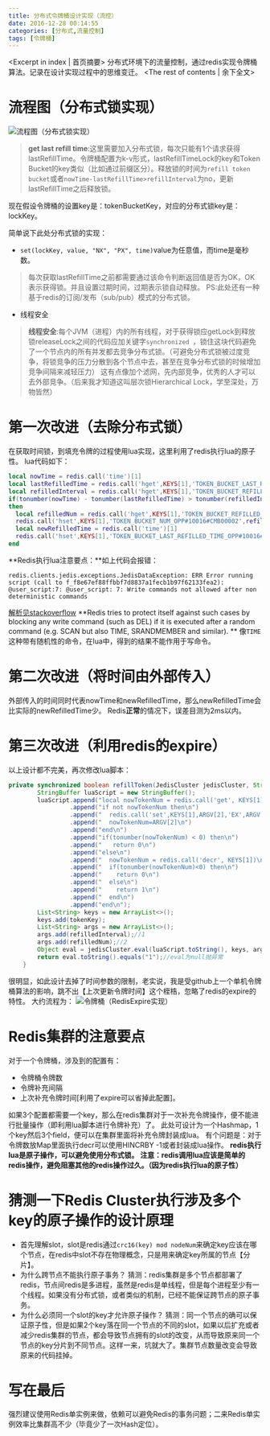 ```yaml
---
title: 分布式令牌桶设计实现（流控）
date: 2016-12-28 00:14:55
categories: [分布式,流量控制]
tags: [令牌桶]
---
```

<Excerpt in index | 首页摘要>
分布式环境下的流量控制，通过redis实现令牌桶算法。记录在设计实现过程中的思维变迁。<!-- more -->
<The rest of contents | 余下全文>
# 流程图（分布式锁实现）
![流程图（分布式锁实现）](/resources/img/distributed_systems/令牌桶（分布式锁实现）.png)

> **get last refill time**:这里需要加入分布式锁，每次只能有1个请求获得lastRefillTime。令牌桶配置为k-v形式，lastRefillTimeLock的key和Token Bucket的key类似（比如通过前缀区分）。释放锁的时间为`refill token bucket`或者`nowTime-lastRefillTime>refillInterval`为no，更新lastRefillTime之后释放锁。

现在假设令牌桶的设置key是：tokenBucketKey，对应的分布式锁key是：lockKey。

简单说下此处分布式锁的实现：
- `set(lockKey, value, "NX", "PX", time)`value为任意值，而time是毫秒数。
> 每次获取lastRefillTime之前都需要通过该命令判断返回值是否为OK，OK表示获得锁。并且设置过期时间，过期表示锁自动释放。
> PS:此处还有一种基于redis的订阅/发布（sub/pub）模式的分布式锁。

- 线程安全
> **线程安全**:每个JVM（进程）内的所有线程，对于获得锁应getLock到释放锁releaseLock之间的代码应加关键字`synchronized `，锁住这块代码避免了一个节点内的所有并发都去竞争分布式锁。（可避免分布式锁被过度竞争，将锁竞争的压力分散到各个节点中去，甚至在竞争分布式锁的时候增加竞争间隔来减轻压力）
> 这有点像加个滤网，先内部竞争，优秀的人才可以去外部竞争。（后来我才知道这叫层次锁Hierarchical Lock，学至深处，万物皆然）

# 第一次改进（去除分布式锁）
在获取时间锁，到填充令牌的过程使用lua实现，这里利用了redis执行lua的原子性。
lua代码如下：
```lua
local nowTime = redis.call('time')[1]
local lastRefilledTime = redis.call('hget',KEYS[1],'TOKEN_BUCKET_LAST_REFILLED_TIME_OPP#10016#CMB00002')
local refilledInterval = redis.call('hget',KEYS[1],'TOKEN_BUCKET_REFILLED_INTERVAL_OPP#10016#CMB00002')
if(tonumber(nowTime) - tonumber(lastRefilledTime) > tonumber(refilledInterval))
then
  local refilledNum = redis.call('hget',KEYS[1],'TOKEN_BUCKET_REFILLED_NUM_OPP#10016#CMB00002')
  redis.call('hset',KEYS[1],'TOKEN_BUCKET_NUM_OPP#10016#CMB00002',refilledNum)
  local newRefilledTime = redis.call('time')[1]
  redis.call('hset',KEYS[1],'TOKEN_BUCKET_LAST_REFILLED_TIME_OPP#10016#CMB00002' ,newRefilledTime)
end
```
**Redis执行lua注意要点：**如上代码会报错：
```
redis.clients.jedis.exceptions.JedisDataException: ERR Error running script (call to f_f8e67ef88ffbbf7d8837a1fecb1b97f62133fea2): @user_script:7: @user_script: 7: Write commands not allowed after non deterministic commands
```
[解析见stackoverflow](http://stackoverflow.com/questions/27976255/redis-wildcard-delete-script-using-eval-scan-and-del-returns-write-commands-n)
**Redis tries to protect itself against such cases by blocking any write command (such as DEL) if it is executed after a random command (e.g. SCAN but also TIME, SRANDMEMBER and similar). **
像`TIME`这种带有随机性的命令，在lua中，得到的结果不能作用于写命令。

# 第二次改进（将时间由外部传入）
外部传入的时间同时代表nowTime和newRefilledTime，那么newRefilledTime会比实际的newRefilledTime少。
Redis**正常**的情况下，误差目测为2ms以内。

# 第三次改进（利用redis的expire）
以上设计都不完美，再次修改lua脚本：
```java
private synchronized boolean refillToken(JedisCluster jedisCluster, String tokenKey, String refilledInterval, String refilledNum) {
        StringBuffer luaScript = new StringBuffer();
        luaScript.append("local nowTokenNum = redis.call('get', KEYS[1])\n")
                 .append("if not nowTokenNum then\n")
                 .append("  redis.call('set',KEYS[1],ARGV[2],'EX',ARGV[1])\n")
                 .append("  nowTokenNum=ARGV[2]\n")
                 .append("end\n")
                 .append("if(tonumber(nowTokenNum) < 0) then\n")
                 .append("   return 0\n")
                 .append("else\n")
                 .append("  nowTokenNum = redis.call('decr', KEYS[1])\n")
                 .append("  if(tonumber(nowTokenNum)<0) then\n")
                 .append("    return 0\n")
                 .append("  else\n")
                 .append("    return 1\n")
                 .append("  end\n")
                 .append("end\n");
        List<String> keys = new ArrayList<>();
        keys.add(tokenKey);
        List<String> args = new ArrayList<>();
        args.add(refilledInterval);//1
        args.add(refilledNum);//2
        Object eval = jedisCluster.eval(luaScript.toString(), keys, args);
        return eval.toString().equals("1");//eval为null抛异常
    }
```
很明显，如此设计去掉了时间参数的限制，老实说，我是受github上一个单机令牌桶算法的影响，跳不出【上次更新令牌时间】这个桎梏，忽略了redis的expire的特性。
大约流程为：
![令牌桶（RedisExpire实现）](/resources/img/distributed_systems/令牌桶（RedisExpire实现）.png)


# Redis集群的注意要点
对于一个令牌桶，涉及到的配置有：
- 令牌桶令牌数
- 令牌补充间隔
- 上次补充令牌时间[利用了expire可以省掉此配置]。

如果3个配置都需要一个key，那么在redis集群对于一次补充令牌操作，便不能进行批量操作（即利用lua脚本进行令牌补充）了。
此处可设计为一个Hashmap，1个key然后3个field，便可以在集群里面将补充令牌封装成lua。
有个问题是：对于令牌数放Map里面执行decr可以使用HINCRBY -1或者封装成lua操作。
**redis执行lua是原子操作，可以避免使用分布式锁。**
**注意：redis调用lua应该是简单的redis操作，避免阻塞其他的redis操作过久。（因为redis执行lua的原子性）**

# 猜测一下Redis Cluster执行涉及多个key的原子操作的设计原理
- 首先理解slot，slot是redis通过`crc16(key) mod nodeNum`来确定key应该在哪个节点，在redis中slot不存在物理概念，只是用来确定key所属的节点【分片】。
- 为什么跨节点不能执行原子事务？
猜测：redis集群是多个节点都部署了redis，节点间redis是多进程，虽然是redis是单线程，但是每个进程至少有一个线程。如果没有分布式锁，或者类似的机制，已经不能保证跨节点的原子事务。
- 为什么必须同一个slot的key才允许原子操作？
猜测：同一个节点的确可以保证原子性，但是如果2个key落在同一个节点的不同的slot，如果以后扩充或者减少redis集群的节点，都会导致节点拥有的slot的改变，从而导致原来同一个节点的key分片到不同节点。这样一来，坑就大了。集群节点数量改变会导致原来的代码挂掉。

# 写在最后
强烈建议使用Redis单实例来做，依赖可以避免Redis的事务问题；二来Redis单实例效率比集群高不少（毕竟少了一次Hash定位）。
